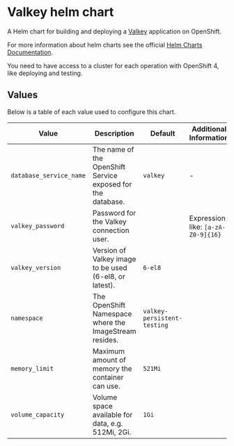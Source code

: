 # Valkey helm chart

A Helm chart for building and deploying a [Valkey](https://github/sclorg/valkey-container) application on OpenShift.

For more information about helm charts see the official [Helm Charts Documentation](https://helm.sh/).

You need to have access to a cluster for each operation with OpenShift 4, like deploying and testing.

## Values
Below is a table of each value used to configure this chart.

| Value                   | Description                                                 | Default                     | Additional Information |
|-------------------------|-------------------------------------------------------------|-----------------------------| ---------------------- |
| `database_service_name` | The name of the OpenShift Service exposed for the database. | `valkey`                    | - |
| `valkey_password`       | Password for the Valkey connection user.                    |                             | Expression like: `[a-zA-Z0-9]{16}` |
| `valkey_version`        | Version of Valkey image to be used (6-el8, or latest).      | `6-el8`                     |  |
| `namespace`             | The OpenShift Namespace where the ImageStream resides.      | `valkey-persistent-testing` | |
| `memory_limit`          | Maximum amount of memory the container can use.             | `521Mi`                     |  |
| `volume_capacity`       | Volume space available for data, e.g. 512Mi, 2Gi.           | `1Gi`                       |  |
